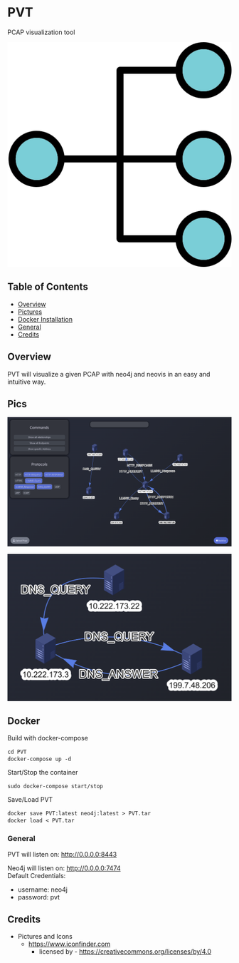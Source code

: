 # PVT
PCAP visualization tool

<p align="center">
  <img src="https://raw.githubusercontent.com/Sh3lldor/PVT/main/static/pics/icon.png">
</p>

## Table of Contents
- [Overview](#Overview)
- [Pictures](#Pics)
- [Docker Installation](#Docker)
- [General](#General)
- [Credits](#Credits)


## Overview
PVT will visualize a given PCAP with neo4j and neovis in an easy and intuitive way.

## Pics

<p align="center">
  <img src="https://raw.githubusercontent.com/Sh3lldor/PVT/main/static/pics/1.png">
</p>

<p align="center">
  <img src="https://raw.githubusercontent.com/Sh3lldor/PVT/main/static/pics/2.png">
</p>

## Docker

Build with docker-compose
```
cd PVT
docker-compose up -d
```

Start/Stop the container
```
sudo docker-compose start/stop
```

Save/Load PVT
```
docker save PVT:latest neo4j:latest > PVT.tar
docker load < PVT.tar
```


### General
PVT will listen on: http://0.0.0.0:8443</br>

Neo4j will listen on: http://0.0.0.0:7474</br>
Default Credentials:
- username: neo4j
- password: pvt


## Credits
* Pictures and Icons
    * https://www.iconfinder.com
        * licensed by - https://creativecommons.org/licenses/by/4.0
